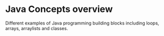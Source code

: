 # Java Concepts overview

Different examples of Java programming building blocks including loops, arrays, arraylists and classes.